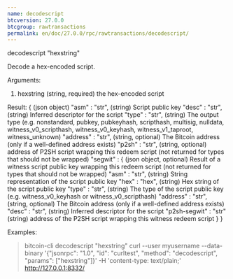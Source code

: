 ```yaml
---
name: decodescript
btcversion: 27.0.0
btcgroup: rawtransactions
permalink: en/doc/27.0.0/rpc/rawtransactions/decodescript/
---
```


decodescript "hexstring"

Decode a hex-encoded script.

Arguments:
1. hexstring    (string, required) the hex-encoded script

Result:
{                             (json object)
  "asm" : "str",              (string) Script public key
  "desc" : "str",             (string) Inferred descriptor for the script
  "type" : "str",             (string) The output type (e.g. nonstandard, pubkey, pubkeyhash, scripthash, multisig, nulldata, witness_v0_scripthash, witness_v0_keyhash, witness_v1_taproot, witness_unknown)
  "address" : "str",          (string, optional) The Bitcoin address (only if a well-defined address exists)
  "p2sh" : "str",             (string, optional) address of P2SH script wrapping this redeem script (not returned for types that should not be wrapped)
  "segwit" : {                (json object, optional) Result of a witness script public key wrapping this redeem script (not returned for types that should not be wrapped)
    "asm" : "str",            (string) String representation of the script public key
    "hex" : "hex",            (string) Hex string of the script public key
    "type" : "str",           (string) The type of the script public key (e.g. witness_v0_keyhash or witness_v0_scripthash)
    "address" : "str",        (string, optional) The Bitcoin address (only if a well-defined address exists)
    "desc" : "str",           (string) Inferred descriptor for the script
    "p2sh-segwit" : "str"     (string) address of the P2SH script wrapping this witness redeem script
  }
}

Examples:
> bitcoin-cli decodescript "hexstring"
> curl --user myusername --data-binary '{"jsonrpc": "1.0", "id": "curltest", "method": "decodescript", "params": ["hexstring"]}' -H 'content-type: text/plain;' http://127.0.0.1:8332/


